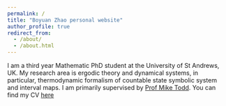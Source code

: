 ```yaml
---
permalink: /
title: "Boyuan Zhao personal website"
author_profile: true
redirect_from: 
  - /about/
  - /about.html
---
```


I am a third year Mathematic PhD student at the University of St Andrews, UK. My research area is ergodic theory and dynamical systems, in particular, thermodynamic formalism of countable state symbolic system and interval maps. I am primarily supervised by [Prof Mike Todd](https://mtoddm.github.io/). You can find my CV [here](../assets/CV.pdf)

